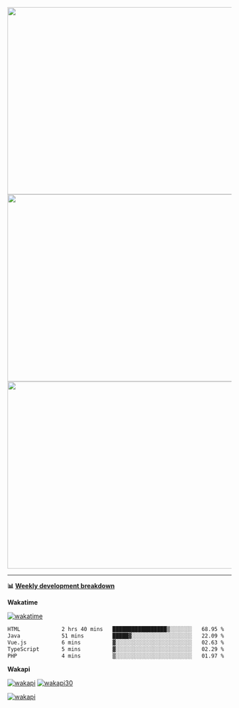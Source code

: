 <p float="left" align="middle"><img src="https://user-images.githubusercontent.com/56089155/195064669-12bd89bb-53c9-44b1-9fd8-993f93f585e1.png" width="600px" height="420px">
<img src="https://user-images.githubusercontent.com/56089155/195064706-c37aa3c8-f669-46c9-abba-1eadcbb910c5.png" width="600px" height="420px">
<img src="https://user-images.githubusercontent.com/56089155/195064753-0de674c7-4fc7-4831-a8a5-402e19cc77be.png" width="600px" height="420px"></p>

<hr />

**📊 [Weekly development breakdown](https://wakatime.com/@Ari24)**

**Wakatime**

[![wakatime](https://wakatime.com/badge/user/ca34c016-707f-4382-84cf-1823913a1423.svg)](https://wakatime.com/@ca34c016-707f-4382-84cf-1823913a1423)

<!--START_SECTION:waka-->

```txt
HTML             2 hrs 40 mins   █████████████████▒░░░░░░░   68.95 %
Java             51 mins         █████▓░░░░░░░░░░░░░░░░░░░   22.09 %
Vue.js           6 mins          ▓░░░░░░░░░░░░░░░░░░░░░░░░   02.63 %
TypeScript       5 mins          ▓░░░░░░░░░░░░░░░░░░░░░░░░   02.29 %
PHP              4 mins          ▒░░░░░░░░░░░░░░░░░░░░░░░░   01.97 %
```

<!--END_SECTION:waka-->

**Wakapi**

[![wakapi](https://stats.aridevelopment.de/api/badge/Ari/interval:today?label=today)](https://wakatime.com/@ca34c016-707f-4382-84cf-1823913a1423)
[![wakapi30](https://stats.aridevelopment.de/api/badge/Ari/Ari/interval:30_days?label=last+30d)](https://wakatime.com/@ca34c016-707f-4382-84cf-1823913a1423)

[![wakapi](https://github-readme-stats.vercel.app/api/wakatime?username=Ari&api_domain=stats.aridevelopment.de&bg_color=1A202C&title_color=2F855A&icon_color=2F855A&text_color=ffffff&custom_title=Wakapi%20Week%20Stats&layout=compact)](https://github-readme-stats.vercel.app/api/wakatime?username=Ari&api_domain=stats.aridevelopment.de&bg_color=1A202C&title_color=2F855A&icon_color=2F855A&text_color=ffffff&custom_title=Wakapi%20Week%20Stats&layout=compact)
